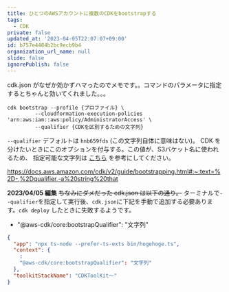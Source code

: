 ```yaml
---
title: ひとつのAWSアカウントに複数のCDKをbootstrapする
tags:
  - CDK
private: false
updated_at: '2023-04-05T22:07:07+09:00'
id: b757e4484b2bc9ecb9b4
organization_url_name: null
slide: false
ignorePublish: false
---
```

cdk.json がなぜか効かずハマったのでメモです。。コマンドのパラメータに指定するとちゃんと効いてくれました。。。


```bash:terminal
cdk bootstrap --profile {プロファイル} \
         --cloudformation-execution-policies 'arn:aws:iam::aws:policy/AdministratorAccess' \
         --qualifier {CDKを区別するための文字列}
```

`--qualifier` デフォルトは `hnb659fds` (この文字列自体に意味はない)。 CDK を分けたいときにこのオプションを付与する。この値が、S3バケット名に使われるため、 指定可能な文字列は [こちら](https://docs.aws.amazon.com/ja_jp/AmazonS3/latest/userguide/bucketnamingrules.html) を参考にしてください。

https://docs.aws.amazon.com/cdk/v2/guide/bootstrapping.html#:~:text=%2D-,%2Dqualifier,-a%20string%20that

**2023/04/05 編集**
~~ちなみにダメだった cdk.json は以下の通り。~~
ターミナルで`--qualifier`を指定して実行後、`cdk.json`に下記を手動で追加する必要あります。`cdk deploy` したときに失敗するようです。
* "@aws-cdk/core:bootstrapQualifier": "文字列"

```json:cdk.json
{
  "app": "npx ts-node --prefer-ts-exts bin/hogehoge.ts",
  "context": {
    :
    "@aws-cdk/core:bootstrapQualifier": "文字列"
  },
  "toolkitStackName": "CDKToolKit〜"
}
```
